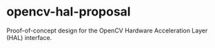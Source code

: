 opencv-hal-proposal
===================

Proof-of-concept design for the OpenCV Hardware Acceleration Layer (HAL) interface.
